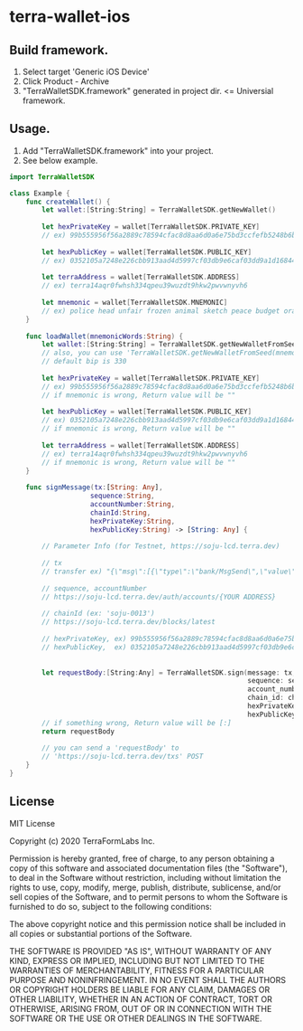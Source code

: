 # terra-wallet-ios

## Build framework.
1. Select target 'Generic iOS Device'
2. Click Product - Archive
2. "TerraWalletSDK.framework" generated in project dir. <= Universial framework.

## Usage.
1. Add "TerraWalletSDK.framework" into your project.
2. See below example.

~~~swift
import TerraWalletSDK

class Example {
    func createWallet() {
        let wallet:[String:String] = TerraWalletSDK.getNewWallet()
        
        let hexPrivateKey = wallet[TerraWalletSDK.PRIVATE_KEY]
        // ex) 99b555956f56a2889c78594cfac8d8aa6d0a6e75bd3ccfefb5248b6b83d8096c, 32bytes
        
        let hexPublicKey = wallet[TerraWalletSDK.PUBLIC_KEY]
        // ex) 0352105a7248e226cbb913aad4d5997cf03db9e6caf03dd9a1d168442325d4ff1f, 33bytes
        
        let terraAddress = wallet[TerraWalletSDK.ADDRESS]
        // ex) terra14aqr0fwhsh334qpeu39wuzdt9hkw2pwvwnyvh6
        
        let mnemonic = wallet[TerraWalletSDK.MNEMONIC]
        // ex) police head unfair frozen animal sketch peace budget orange foot fault quantum caution make reject fruit minimum east stuff leisure seminar ocean credit ridge, 24 words
    }
    
    func loadWallet(mnemonicWords:String) {
        let wallet:[String:String] = TerraWalletSDK.getNewWalletFromSeed(mnemonic: mnemonicWords, bip: 330)
        // also, you can use 'TerraWalletSDK.getNewWalletFromSeed(mnemonic: mnemonicWords)'
        // default bip is 330
        
        let hexPrivateKey = wallet[TerraWalletSDK.PRIVATE_KEY]
        // ex) 99b555956f56a2889c78594cfac8d8aa6d0a6e75bd3ccfefb5248b6b83d8096c, 32bytes
        // if mnemonic is wrong, Return value will be ""
        
        let hexPublicKey = wallet[TerraWalletSDK.PUBLIC_KEY]
        // ex) 0352105a7248e226cbb913aad4d5997cf03db9e6caf03dd9a1d168442325d4ff1f, 33bytes
        // if mnemonic is wrong, Return value will be ""
        
        let terraAddress = wallet[TerraWalletSDK.ADDRESS]
        // ex) terra14aqr0fwhsh334qpeu39wuzdt9hkw2pwvwnyvh6
        // if mnemonic is wrong, Return value will be ""
    }
    
    func signMessage(tx:[String: Any],
                    sequence:String,
                    accountNumber:String,
                    chainId:String, 
                    hexPrivateKey:String,
                    hexPublicKey:String) -> [String: Any] {
    
        // Parameter Info (for Testnet, https://soju-lcd.terra.dev)
        
        // tx
        // transfer ex) "{\"msg\":[{\"type\":\"bank/MsgSend\",\"value\":{\"from_address\":\"terra14aqr0fwhsh334qpeu39wuzdt9hkw2pwvwnyvh6\",\"to_address\":\"terra1y56xnxa2aaxtuc3rpntgxx0qchyzy2wp7dqgy3\",\"amount\":[{\"denom\":\"uluna\",\"amount\":\"50\"}]}}],\"fee\":{\"amount\":[{\"denom\":\"uluna\",\"amount\":\"50\"}],\"gas\":\"200000\"},\"signatures\":null,\"memo\":\"memo\"}"
        
        // sequence, accountNumber
        // https://soju-lcd.terra.dev/auth/accounts/{YOUR ADDRESS}
        
        // chainId (ex: 'soju-0013')
        // https://soju-lcd.terra.dev/blocks/latest
        
        // hexPrivateKey, ex) 99b555956f56a2889c78594cfac8d8aa6d0a6e75bd3ccfefb5248b6b83d8096c
        // hexPublicKey,  ex) 0352105a7248e226cbb913aad4d5997cf03db9e6caf03dd9a1d168442325d4ff1f
    
    
        let requestBody:[String:Any] = TerraWalletSDK.sign(message: tx,
                                                           sequence: sequence,
                                                           account_number: accountNumber,
                                                           chain_id: chainId,
                                                           hexPrivateKey: hexPrivateKey,
                                                           hexPublicKey: hexPublicKey)
        // if something wrong, Return value will be [:]
        return requestBody
        
        // you can send a 'requestBody' to 
        // 'https://soju-lcd.terra.dev/txs' POST
    }
}
~~~

## License

MIT License

Copyright (c) 2020 TerraFormLabs Inc.

Permission is hereby granted, free of charge, to any person obtaining a copy
of this software and associated documentation files (the "Software"), to deal
in the Software without restriction, including without limitation the rights
to use, copy, modify, merge, publish, distribute, sublicense, and/or sell
copies of the Software, and to permit persons to whom the Software is
furnished to do so, subject to the following conditions:

The above copyright notice and this permission notice shall be included in all
copies or substantial portions of the Software.

THE SOFTWARE IS PROVIDED "AS IS", WITHOUT WARRANTY OF ANY KIND, EXPRESS OR
IMPLIED, INCLUDING BUT NOT LIMITED TO THE WARRANTIES OF MERCHANTABILITY,
FITNESS FOR A PARTICULAR PURPOSE AND NONINFRINGEMENT. IN NO EVENT SHALL THE
AUTHORS OR COPYRIGHT HOLDERS BE LIABLE FOR ANY CLAIM, DAMAGES OR OTHER
LIABILITY, WHETHER IN AN ACTION OF CONTRACT, TORT OR OTHERWISE, ARISING FROM,
OUT OF OR IN CONNECTION WITH THE SOFTWARE OR THE USE OR OTHER DEALINGS IN THE
SOFTWARE.
